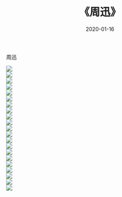 ﻿---
layout: post
title:  《周迅》
date:   2020-01-16
img: http://img.660000.xyz/Sharelink/壁纸/明星魅力/华人明星/周迅/000.jpg
categories: [美女, 清纯, 唯美]
---

周迅

 ![](http://img.660000.xyz/Sharelink/壁纸/明星魅力/华人明星/周迅/001.jpg) <br>![](http://img.660000.xyz/Sharelink/壁纸/明星魅力/华人明星/周迅/002.jpg) <br>![](http://img.660000.xyz/Sharelink/壁纸/明星魅力/华人明星/周迅/003.jpg) <br>![](http://img.660000.xyz/Sharelink/壁纸/明星魅力/华人明星/周迅/004.jpg) <br>![](http://img.660000.xyz/Sharelink/壁纸/明星魅力/华人明星/周迅/005.jpg) <br>![](http://img.660000.xyz/Sharelink/壁纸/明星魅力/华人明星/周迅/006.jpg) <br>![](http://img.660000.xyz/Sharelink/壁纸/明星魅力/华人明星/周迅/007.jpg) <br>![](http://img.660000.xyz/Sharelink/壁纸/明星魅力/华人明星/周迅/008.jpg) <br>![](http://img.660000.xyz/Sharelink/壁纸/明星魅力/华人明星/周迅/009.jpg) <br>![](http://img.660000.xyz/Sharelink/壁纸/明星魅力/华人明星/周迅/010.jpg) <br>![](http://img.660000.xyz/Sharelink/壁纸/明星魅力/华人明星/周迅/011.jpg) <br>![](http://img.660000.xyz/Sharelink/壁纸/明星魅力/华人明星/周迅/012.jpg) <br>![](http://img.660000.xyz/Sharelink/壁纸/明星魅力/华人明星/周迅/013.jpg) <br>![](http://img.660000.xyz/Sharelink/壁纸/明星魅力/华人明星/周迅/014.jpg) <br>![](http://img.660000.xyz/Sharelink/壁纸/明星魅力/华人明星/周迅/015.jpg) <br>![](http://img.660000.xyz/Sharelink/壁纸/明星魅力/华人明星/周迅/016.jpg) <br>![](http://img.660000.xyz/Sharelink/壁纸/明星魅力/华人明星/周迅/017.jpg) <br>![](http://img.660000.xyz/Sharelink/壁纸/明星魅力/华人明星/周迅/018.jpg) <br>![](http://img.660000.xyz/Sharelink/壁纸/明星魅力/华人明星/周迅/019.jpg) <br>![](http://img.660000.xyz/Sharelink/壁纸/明星魅力/华人明星/周迅/020.jpg) <br>![](http://img.660000.xyz/Sharelink/壁纸/明星魅力/华人明星/周迅/021.jpg) <br>